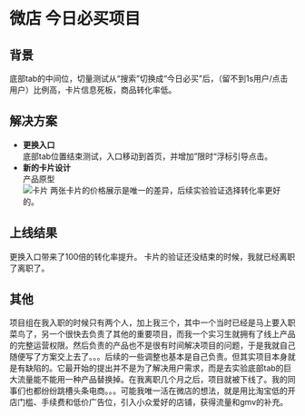 # 微店 今日必买项目

## 背景
底部tab的中间位，切量测试从“搜索”切换成“今日必买”后，（留不到1s用户/点击用户）比例高，卡片信息死板，商品转化率低。
## 解决方案
* **更换入口**<br/>
底部tab位置结束测试，入口移动到首页，并增加”限时“浮标引导点击。
* **新的卡片设计**<br/>
产品原型<br/>
![卡片](https://github.com/Zoe72/zq-works-LastFourYears/blob/master/picture/%E5%8D%A1%E7%89%87.png?raw=true)
两张卡片的价格展示是唯一的差异，后续实验验证选择转化率更好的。

## 上线结果
更换入口带来了100倍的转化率提升。
卡片的验证还没结束的时候，我就已经离职了离职了。

## 其他
项目组在我入职的时候只有两个人，加上我三个，其中一个当时已经是马上要入职菜鸟了，另一个很快去负责了其他的重要项目，而我一个实习生就拥有了线上产品的完整运营权限。然后负责的产品也不是很有时间解决项目的问题，于是我就自己随便写了方案交上去了。。。后续的一些调整也基本是自己负责。但其实项目本身就是有缺陷的。它最开始的提出并不是为了解决用户需求，而是去实验底部tab的巨大流量能不能用一种产品替换掉。在我离职几个月之后，项目就被下线了。我的同事们也都纷纷跳槽头条电商。。。可能我唯一活在微店的想法，就是用比淘宝低的开店门槛、手续费和低价广告位，引入小众爱好的店铺，获得流量和gmv的补充。